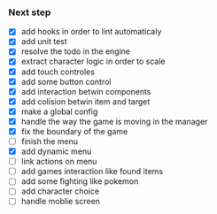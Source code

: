 ### Next step
 - [x] add hooks in order to lint automaticaly
 - [x] add unit test
 - [x] resolve the todo in the engine 
 - [x] extract character logic in order to scale
 - [x] add touch controles
 - [x] add some button control
 - [x] add interaction betwin components
 - [x] add colision betwin item and target
 - [x] make a global config 
 - [x] handle the way the game is moving in the manager
 - [x] fix the boundary of the game
 - [ ] finish the menu
  - [x] add dynamic menu
  - [ ] link actions on menu
 - [ ] add games interaction like found items
 - [ ] add some fighting like pokemon
 - [ ] add character choice
 - [ ] handle moblie screen